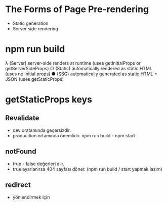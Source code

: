 # The Forms of Page Pre-rendering
 - Static generation 
 - Server side rendering


# npm run build

λ  (Server)  server-side renders at runtime (uses getInitialProps or getServerSideProps)
○  (Static)  automatically rendered as static HTML (uses no initial props)
●  (SSG)     automatically generated as static HTML + JSON (uses getStaticProps)


# getStaticProps keys

## Revalidate

* dev oratamında geçersizdir.
* producition ortamında önemlidir. npm run build - npm start

## notFound

* true - false değerleri alır.
* true ayarlanırsa 404 sayfası döner. (npm run build / start yapmak lazım)

## redirect 

* yönlendirmek için 

